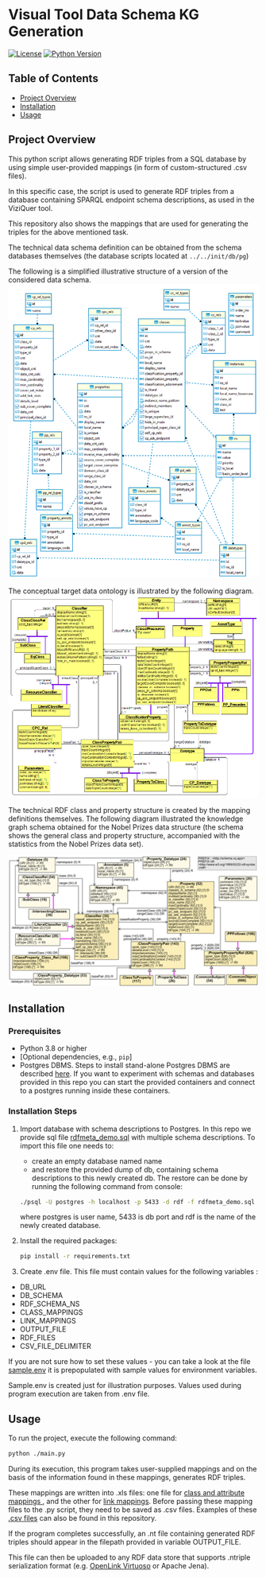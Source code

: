 # Visual Tool Data Schema KG Generation

[![License](https://img.shields.io/badge/license-MIT-green.svg)](LICENSE)
[![Python Version](https://img.shields.io/badge/python-3.8%2B-blue)](https://www.python.org/downloads/)

## Table of Contents

- [Project Overview](#project-overview)
- [Installation](#installation)
- [Usage](#usage)


## Project Overview

This python script allows generating RDF triples from a SQL database by using 
simple user-provided mappings (in form of custom-structured .csv files).

In this specific case, the script is used to generate RDF triples 
from a database containing SPARQL endpoint schema descriptions, as used in the ViziQuer tool.

This repository also shows the mappings that are used for 
generating the triples for the above mentioned task.

The technical data schema definition can be obtained from the schema databases themselves (the database scripts
located at `../../init/db/pg`)

The following is a simplified illustrative structure of a version of the considered data schema.
![DB schema](./dbschema.png "DBSchema")

The conceptual target data ontology is illustrated by the following diagram. 
![OWL Ontology](./OWLOnto.png "OWL Ontology")

The technical RDF class and property structure is created by the mapping definitions themselves. The following
diagram illustrated the knowledge graph schema obtained for the Nobel Prizes data structure 
(the schema shows the general class and property structure, accompanied with the statistics from the Nobel Prizes data set).

![Data Schema](./DataSchema.png "Data Schema")



## Installation

### Prerequisites

- Python 3.8 or higher
- [Optional dependencies, e.g., `pip`]
- Postgres DBMS. Steps to install stand-alone Postgres DBMS are described [here](https://www.postgresql.org/). If you want to experiment with schemas and databases provided in this repo you can start the provided containers and connect to a postgres running inside these containers.


### Installation Steps

1. Import database with schema descriptions to Postgres. In this repo we provide sql file [rdfmeta_demo.sql](./rdfmeta_demo.sql) with multiple schema descriptions. To import this file one needs to:
    - create an empty database named name
    - and restore the provided dump of db, containing schema descriptions to this newly created db. The restore can be done by running the following command from console:

    ```bash
    ./psql -U postgres -h localhost -p 5433 -d rdf -f rdfmeta_demo.sql
    ```
    where postgres is user name, 5433 is db port and rdf is the name of the newly created database.


2. Install the required packages:

    ```bash
    pip install -r requirements.txt
    ```
3. Create .env file. This file must contain values for the following variables : 
- DB_URL
- DB_SCHEMA
- RDF_SCHEMA_NS
- CLASS_MAPPINGS
- LINK_MAPPINGS
- OUTPUT_FILE
- RDF_FILES
- CSV_FILE_DELIMITER

If you are not sure how to set these values - you can take a look at the file [sample.env](./sample.env) it is prepopulated with sample values for environment variables. 

Sample.env is created just for illustration purposes. Values used during program execution are taken from .env file. 

<!--
4. Set appropriate values for the following constants in python code (top part of the main.py file):
- DB_SCHEMA_NAME
- HOST
- TRG_DIR_FOR_RDF_FILES
- FPATH_TO_CLASS_MAPPINGS
- FPATH_TO_LINK_MAPPINGS
- RDF_SCHEMA_NS
-->

## Usage

To run the project, execute the following command:

```bash
python ./main.py
```

During its execution, this program takes user-supplied mappings and on the  basis of the information found in these mappings, generates RDF triples. 

These mappings are written into .xls files: one file for [class and attribute mappings ](./Mappings.xlsx), and the other for [link mappings](./Mappings_links.xlsx). Before passing these mapping files to the .py script, they need to be saved as .csv files. Examples of these 
[.csv files](./Mappings.csv) can also be found in this repository.

If the program completes successfully, an .nt file containing generated RDF triples should appear in the filepath provided in variable OUTPUT_FILE. 

This file can then be uploaded to any RDF data store that supports .ntriple serialization format (e.g. [OpenLink Virtuoso](https://virtuoso.openlinksw.com/) or Apache Jena).